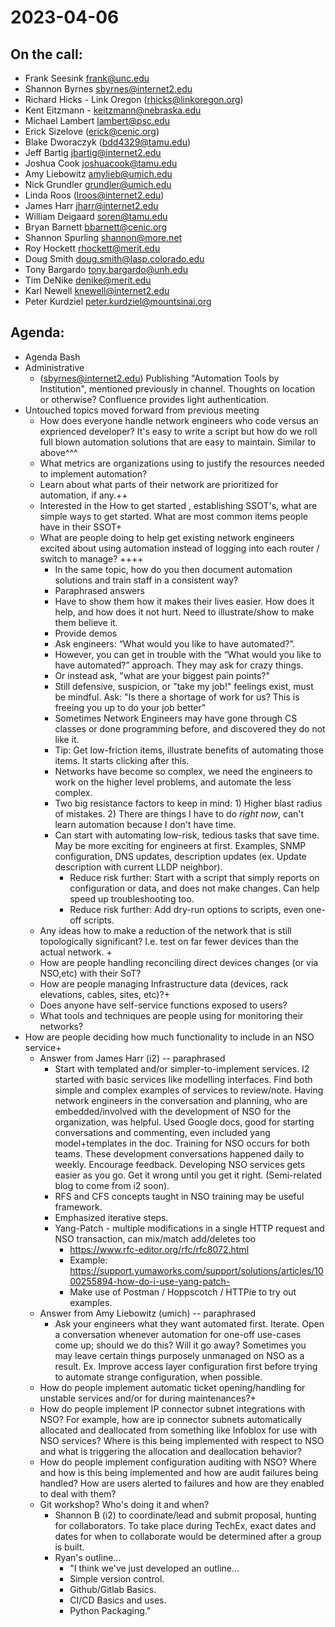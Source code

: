 # 2023-04-06

## On the call:
- Frank Seesink <frank@unc.edu>
- Shannon Byrnes <sbyrnes@internet2.edu>
- Richard Hicks - Link Oregon (rhicks@linkoregon.org)
- Kent Eitzmann - keitzmann@nebraska.edu
- Michael Lambert <lambert@psc.edu>
- Erick Sizelove (erick@cenic.org)
- Blake Dworaczyk (bdd4329@tamu.edu)
- Jeff Bartig <jbartig@internet2.edu>
- Joshua Cook <joshuacook@tamu.edu>
- Amy Liebowitz <amylieb@umich.edu>
- Nick Grundler <grundler@umich.edu>
- Linda Roos (lroos@internet2.edu)
- James Harr <jharr@internet2.edu>
- William Deigaard <soren@tamu.edu>
- Bryan Barnett <bbarnett@cenic.org>
- Shannon Spurling <shannon@more.net>
- Roy Hockett <rhockett@merit.edu>
- Doug Smith <doug.smith@lasp.colorado.edu>
- Tony Bargardo <tony.bargardo@unh.edu>
- Tim DeNike <denike@merit.edu>
- Karl Newell <knewell@internet2.edu>
- Peter Kurdziel <peter.kurdziel@mountsinai.org>


## Agenda:
- Agenda Bash
- Administrative
    - (sbyrnes@internet2.edu) Publishing "Automation Tools by Institution", mentioned previously in channel. Thoughts on location or otherwise? Confluence provides light authentication.
- Untouched topics moved forward from previous meeting
    - How does everyone handle network engineers who code versus an exprienced developer? It's easy to write a script but how do we roll full blown automation solutions that are easy to maintain. Similar to above^^^
    - What metrics are organizations using to justify the resources needed to implement automation?
    - Learn about what parts of their network are prioritized for automation, if any.++
    - Interested in the How to get started , establishing SSOT's, what are simple ways to get started. What are most common items people have in their SSOT+
    - What are people doing to help get existing network engineers excited about using automation instead of logging into each router / switch to manage? ++++
        - In the same topic, how do you then document automation solutions and train staff in a consistent way?
        - Paraphrased answers
        - Have to show them how it makes their lives easier. How does it help, and how does it not hurt. Need to illustrate/show to make them believe it.
        - Provide demos
        - Ask engineers: “What would you like to have automated?”. 
        - However, you can get in trouble with the “What would you like to have automated?” approach. They may ask for crazy things.
        - Or instead ask, "what are your biggest pain points?"
        - Still defensive, suspicion, or "take my job!" feelings exist, must be mindful. Ask: "Is there a shortage of work for us? This is freeing you up to do your job better"
        - Sometimes Network Engineers may have gone through CS classes or done programming before, and discovered they do not like it.
        - Tip: Get low-friction items, illustrate benefits of automating those items. It starts clicking after this.
        - Networks have become so complex, we need the engineers to work on the higher level problems, and automate the less complex.
        - Two big resistance factors to keep in mind: 1) Higher blast radius of mistakes. 2) There are things I have to do _right now_, can't learn automation because I don't have time.
        - Can start with automating low-risk, tedious tasks that save time. May be more exciting for engineers at first. Examples, SNMP configuration, DNS updates, description updates (ex. Update description with current LLDP neighbor).
            - Reduce risk further: Start with a script that simply reports on configuration or data, and does not make changes. Can help speed up troubleshooting too.
            - Reduce risk further: Add dry-run options to scripts, even one-off scripts.
    - Any ideas how to make a reduction of the network that is still topologically significant? I.e. test on far fewer devices than the actual network. +
    - How are people handling reconciling direct devices changes (or via NSO,etc) with their SoT?
    - How are people managing Infrastructure data (devices, rack elevations, cables, sites, etc)?+
    - Does anyone have self-service functions exposed to users?
    - What tools and techniques are people using for monitoring their networks?
- How are people deciding how much functionality to include in an NSO service+
    - Answer from James Harr (i2) -- paraphrased
        - Start with templated and/or simpler-to-implement services. I2 started with basic services like modelling interfaces. Find both simple and complex examples of services to review/note. Having network engineers in the conversation and planning, who are embedded/involved with the development of NSO for the organization, was helpful. Used Google docs, good for starting conversations and commenting, even included yang model+templates in the doc. Training for NSO occurs for both teams. These development conversations happened daily to weekly. Encourage feedback. Developing NSO services gets easier as you go. Get it wrong until you get it right. (Semi-related blog to come from i2 soon). 
        - RFS and CFS concepts taught in NSO training may be useful framework.
        - Emphasized iterative steps.
        - Yang-Patch - multiple modifications in a single HTTP request and NSO transaction, can mix/match add/deletes too
            - https://www.rfc-editor.org/rfc/rfc8072.html
            - Example: https://support.yumaworks.com/support/solutions/articles/1000255894-how-do-i-use-yang-patch-
            - Make use of Postman / Hoppscotch / HTTPie to try out examples.
    - Answer from Amy Liebowitz (umich) -- paraphrased
        - Ask your engineers what they want automated first. Iterate. Open a conversation whenever automation for one-off use-cases come up; should we do this? Will it go away? Sometimes you may leave certain things purposely unmanaged on NSO as a result. Ex. Improve access layer configuration first before trying to automate strange configuration, when possible.
    - How do people implement automatic ticket opening/handling for unstable services and/or for during maintenances?+
    - How do people implement IP connector subnet integrations with NSO?  For example, how are ip connector subnets automatically allocated and deallocated from something like Infoblox for use with NSO services? Where is this being implemented with respect to NSO and what is triggering the allocation and deallocation behavior?
    - How do people implement configuration auditing with NSO?  Where and how is this being implemented and how are audit failures being handled?  How are users alerted to failures and how are they enabled to deal with them?
    - Git workshop? Who's doing it and when?
        - Shannon B (i2) to coordinate/lead and submit proposal, hunting for collaborators. To take place during TechEx, exact dates and dates for when to collaborate would be determined after a group is built.
        - Ryan's outline...
            - "I think we've just developed an outline...
            - Simple version control.
            - Github/Gitlab Basics.
            - CI/CD Basics and uses.
            - Python Packaging."